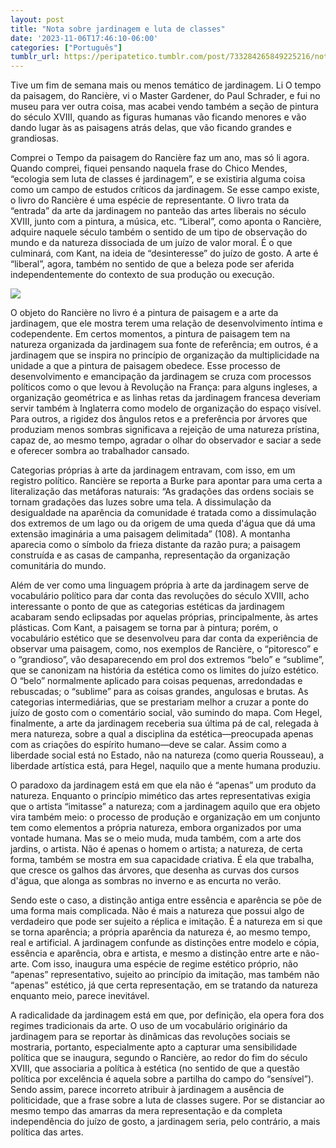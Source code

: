 ```yaml
---
layout: post
title: "Nota sobre jardinagem e luta de classes"
date: '2023-11-06T17:46:10-06:00'
categories: ["Português"]
tumblr_url: https://peripatetico.tumblr.com/post/733284265849225216/nota-sobre-jardinagem-e-luta-de-classes
---
```


Tive um fim de semana mais ou menos temático de jardinagem. Li O tempo da paisagem, do Rancière, vi o Master Gardener, do Paul Schrader, e fui no museu para ver outra coisa, mas acabei vendo também a seção de pintura do século XVIII, quando as figuras humanas vão ficando menores e vão dando lugar às as paisagens atrás delas, que vão ficando grandes e grandiosas.

Comprei o Tempo da paisagem do Rancière faz um ano, mas só li agora. Quando comprei, fiquei pensando naquela frase do Chico Mendes, “ecologia sem luta de classes é jardinagem”, e se existiria alguma coisa como um campo de estudos críticos da jardinagem. Se esse campo existe, o livro do Rancière é uma espécie de representante. O livro trata da “entrada” da arte da jardinagem no panteão das artes liberais no século XVIII, junto com a pintura, a música, etc. “Liberal”, como aponta o Rancière, adquire naquele século também o sentido de um tipo de observação do mundo e da natureza dissociada de um juízo de valor moral. É o que culminará, com Kant, na ideia de “desinteresse” do juízo de gosto. A arte é “liberal”, agora, também no sentido de que a beleza pode ser aferida independentemente do contexto de sua produção ou execução.

![](https://64.media.tumblr.com/dd52303edb9733392c2d7480310a1856/db92f8f1a1a298e6-10/s640x960/307a54b4a7c0b27c40e90889bb9921fa6b258e6c.jpg)

O objeto do Rancière no livro é a pintura de paisagem e a arte da jardinagem, que ele mostra terem uma relação de desenvolvimento íntima e codependente. Em certos momentos, a pintura de paisagem tem na natureza organizada da jardinagem sua fonte de referência; em outros, é a jardinagem que se inspira no princípio de organização da multiplicidade na unidade a que a pintura de paisagem obedece. Esse processo de desenvolvimento e emancipação da jardinagem se cruza com processos políticos como o que levou à Revolução na França: para alguns ingleses, a organização geométrica e as linhas retas da jardinagem francesa deveriam servir também à Inglaterra como modelo de organização do espaço visível. Para outros, a rigidez dos ângulos retos e a preferência por árvores que produziam menos sombras significava a rejeição de uma natureza prístina, capaz de, ao mesmo tempo, agradar o olhar do observador e saciar a sede e oferecer sombra ao trabalhador cansado.

Categorias próprias à arte da jardinagem entravam, com isso, em um registro político. Rancière se reporta a Burke para apontar para uma certa a literalização das metáforas naturais: “As gradações das ordens sociais se tornam gradações das luzes sobre uma tela. A dissimulação da desigualdade na aparência da comunidade é tratada como a dissimulação dos extremos de um lago ou da origem de uma queda d'água que dá uma extensão imaginária a uma paisagem delimitada” (108). A montanha aparecia como o símbolo da frieza distante da razão pura; a paisagem construída e as casas de campanha, representação da organização comunitária do mundo.

Além de ver como uma linguagem própria à arte da jardinagem serve de vocabulário político para dar conta das revoluções do século XVIII, acho interessante o ponto de que as categorias estéticas da jardinagem acabaram sendo eclipsadas por aquelas próprias, principalmente, às artes plásticas. Com Kant, a paisagem se torna par à pintura; porém, o vocabulário estético que se desenvolveu para dar conta da experiência de observar uma paisagem, como, nos exemplos de Rancière, o “pitoresco” e o “grandioso”, vão desaparecendo em prol dos extremos “belo” e “sublime”, que se canonizam na história da estética como os limites do juízo estético. O “belo” normalmente aplicado para coisas pequenas, arredondadas e rebuscadas; o “sublime” para as coisas grandes, angulosas e brutas. As categorias intermediárias, que se prestariam melhor a cruzar a ponte do juízo de gosto com o comentário social, vão sumindo do mapa. Com Hegel, finalmente, a arte da jardinagem receberia sua última pá de cal, relegada à mera natureza, sobre a qual a disciplina da estética—preocupada apenas com as criações do espírito humano—deve se calar. Assim como a liberdade social está no Estado, não na natureza (como queria Rousseau), a liberdade artística está, para Hegel, naquilo que a mente humana produziu.

O paradoxo da jardinagem está em que ela não é “apenas” um produto da natureza. Enquanto o princípio mimético das artes representativas exigia que o artista “imitasse” a natureza; com a jardinagem aquilo que era objeto vira também meio: o processo de produção e organização em um conjunto tem como elementos a própria natureza, embora organizados por uma vontade humana. Mas se o meio muda, muda também, com a arte dos jardins, o artista. Não é apenas o homem o artista; a natureza, de certa forma, também se mostra em sua capacidade criativa. É ela que trabalha, que cresce os galhos das árvores, que desenha as curvas dos cursos d'água, que alonga as sombras no inverno e as encurta no verão.

Sendo este o caso, a distinção antiga entre essência e aparência se põe de uma forma mais complicada. Não é mais a natureza que possui algo de verdadeiro que pode ser sujeito a réplica e imitação. É a natureza em si que se torna aparência; a própria aparência da natureza é, ao mesmo tempo, real e artificial. A jardinagem confunde as distinções entre modelo e cópia, essência e aparência, obra e artista, e mesmo a distinção entre arte e não-arte. Com isso, inaugura uma espécie de regime estético próprio, não “apenas” representativo, sujeito ao princípio da imitação, mas também não “apenas” estético, já que certa representação, em se tratando da natureza enquanto meio, parece inevitável.

A radicalidade da jardinagem está em que, por definição, ela opera fora dos regimes tradicionais da arte. O uso de um vocabulário originário da jardinagem para se reportar às dinâmicas das revoluções sociais se mostraria, portanto, especialmente apto a capturar uma sensibilidade política que se inaugura, segundo o Rancière, ao redor do fim do século XVIII, que associaria a política à estética (no sentido de que a questão política por excelência é aquela sobre a partilha do campo do “sensível”). Sendo assim, parece incorreto atribuir à jardinagem a ausência de politicidade, que a frase sobre a luta de classes sugere. Por se distanciar ao mesmo tempo das amarras da mera representação e da completa independência do juízo de gosto, a jardinagem seria, pelo contrário, a mais política das artes.

